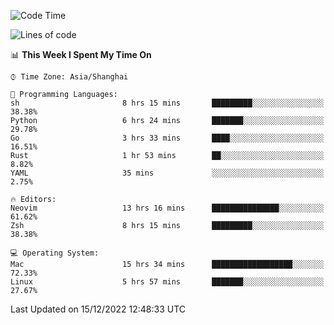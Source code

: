 <!--START_SECTION:waka-->
![Code Time](http://img.shields.io/badge/Code%20Time-1%2C063%20hrs%201%20min-blue)

![Lines of code](https://img.shields.io/badge/From%20Hello%20World%20I%27ve%20Written-24%20Thousand%20lines%20of%20code-blue)

📊 **This Week I Spent My Time On** 

```text
⌚︎ Time Zone: Asia/Shanghai

💬 Programming Languages: 
sh                       8 hrs 15 mins       █████████░░░░░░░░░░░░░░░░   38.38% 
Python                   6 hrs 24 mins       ███████░░░░░░░░░░░░░░░░░░   29.78% 
Go                       3 hrs 33 mins       ████░░░░░░░░░░░░░░░░░░░░░   16.51% 
Rust                     1 hr 53 mins        ██░░░░░░░░░░░░░░░░░░░░░░░   8.82% 
YAML                     35 mins             ░░░░░░░░░░░░░░░░░░░░░░░░░   2.75%

🔥 Editors: 
Neovim                   13 hrs 16 mins      ███████████████░░░░░░░░░░   61.62% 
Zsh                      8 hrs 15 mins       █████████░░░░░░░░░░░░░░░░   38.38%

💻 Operating System: 
Mac                      15 hrs 34 mins      ██████████████████░░░░░░░   72.33% 
Linux                    5 hrs 57 mins       ███████░░░░░░░░░░░░░░░░░░   27.67%

```


 Last Updated on 15/12/2022 12:48:33 UTC
<!--END_SECTION:waka-->
